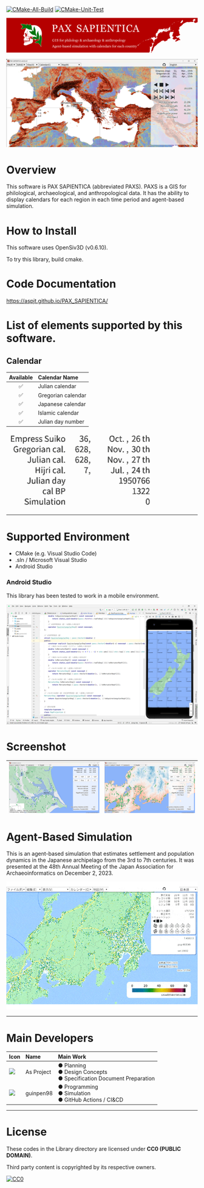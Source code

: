 [![CMake-All-Build](https://github.com/AsPJT/PAX_SAPIENTICA/actions/workflows/cmake-all-build.yml/badge.svg)](https://github.com/AsPJT/PAX_SAPIENTICA/actions/workflows/cmake-all-build.yml) [![CMake-Unit-Test](https://github.com/AsPJT/PAX_SAPIENTICA/actions/workflows/cmake-unit-test.yml/badge.svg)](https://github.com/AsPJT/PAX_SAPIENTICA/actions/workflows/cmake-unit-test.yml)

![PAX SAPIENTICA Logo](./Image/Logo/TitleBanner4.svg)

![Screenshot](./Image/Screenshot/Best.png)

# Overview

This software is PAX SAPIENTICA (abbreviated PAXS).
PAXS is a GIS for philological, archaeological, and anthropological data.
It has the ability to display calendars for each region in each time period and agent-based simulation.

# How to Install

This software uses OpenSiv3D (v0.6.10).

To try this library, build cmake.

# Code Documentation

https://aspjt.github.io/PAX_SAPIENTICA/

# List of elements supported by this software.

## Calendar

|Available|Calendar Name|
|:---:|:---|
|✅|Julian calendar|
|✅|Gregorian calendar|
|✅|Japanese calendar|
|✅|Islamic calendar|
|✅|Julian day number|

![Calendar](./Image/Other/Calendar20230709.gif)

---

# Supported Environment

* CMake (e.g. Visual Studio Code)
* .sln / Microsoft Visual Studio
* Android Studio

### Android Studio

This library has been tested to work in a mobile environment.

![Android Studio](https://raw.githubusercontent.com/AsPJT/PAX_SAPIENTICA/develop/Image/Screenshot/PAX%20SAPIENTICA%202023-09-23%2020.54.32.png)

# Screenshot

|![Screenshot](./Image/Screenshot/PAX%20SAPIENTICA%20v6.0.0.2.0%202023_05_09%201_00_32.png)|![Screenshot](./Image/Screenshot/PAX%20SAPIENTICA%20v6.0.0.2.0%202023_05_11%2023_26_47.png)|
|:---:|:---:|

# Agent-Based Simulation

This is an agent-based simulation that estimates settlement and population dynamics in the Japanese archipelago from the 3rd to 7th centuries.
It was presented at the 48th Annual Meeting of the Japan Association for Archaeoinformatics on December 2, 2023.

![PAX SAPIENTICA Simulation](./Image/Animation/ABS01.gif)

---

# Main Developers

|Icon|Name|Main Work|
|:---|:---|:---|
|<a href="https://github.com/AsPJT"><img src="https://avatars.githubusercontent.com/u/30593725" style="width: 96px;"></a>|As Project|● Planning<br>● Design Concepts<br>● Specification Document Preparation|
|<a href="https://github.com/guinpen98"><img src="https://avatars.githubusercontent.com/u/83969826" style="width: 96px;"></a>|guinpen98|● Programming<br>● Simulation<br>● GitHub Actions / CI&CD|

---

# License

These codes in the Library directory are licensed under **CC0 (PUBLIC DOMAIN)**.

Third party content is copyrighted by its respective owners.

[![CC0](https://mirrors.creativecommons.org/presskit/buttons/88x31/svg/cc-zero.svg "CC0")](http://creativecommons.org/publicdomain/zero/1.0/deed.en)

